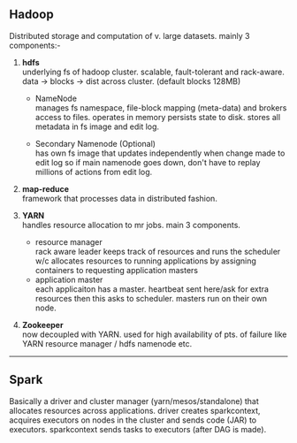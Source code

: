 ## Hadoop

Distributed storage and computation of v. large datasets. mainly 3 components:- 

1. **hdfs** <br>
underlying fs of hadoop cluster. scalable, fault-tolerant and rack-aware. data -> blocks -> dist across cluster. (default blocks 128MB)

    - NameNode <br>
    manages fs namespace, file-block mapping (meta-data) and brokers access to files. operates in memory persists state to disk. stores all metadata in fs image and edit log.

    - Secondary Namenode (Optional) <br>
    has own fs image that updates independently when change made to edit log so if main namenode goes down, don't have to replay millions of actions from edit log.


2. **map-reduce** <br>
framework that processes data in distributed fashion. 

3. **YARN** <br>
handles resource allocation to mr jobs. main 3 components. 

    - resource manager <br>
    rack aware leader keeps track of resources and runs the scheduler w/c allocates resources to running applications by assigning containers to requesting application masters
    - application master <br>
    each applicaiton has a master. heartbeat sent here/ask for extra resources then this asks to scheduler. masters run on their own node.

4. **Zookeeper** <br>
now decoupled with YARN. used for high availability of pts. of failure like YARN resource manager / hdfs namenode etc. 

***

## Spark

Basically a driver and cluster manager (yarn/mesos/standalone) that allocates resources across applications. driver creates sparkcontext, acquires executors on nodes in the cluster and sends code (JAR) to executors. sparkcontext sends tasks to executors (after DAG is made). 